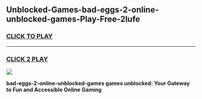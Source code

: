 
## Unblocked-Games-bad-eggs-2-online-unblocked-games-Play-Free-2lufe
<h3>
<a href="https://premium76.site?title=bad-eggs-2-online-unblocked-games&ref=20A">CLICK TO PLAY</a></h3>
<hr>

<h3>
<a href="https://premium76.site?title=bad-eggs-2-online-unblocked-games&ref=20A">CLICK 2 PLAY</a>
  
</h3>

<a href="https://premium76.site?title=bad-eggs-2-online-unblocked-games&ref=20A"><img src="https://clearcache.store/games.png"></a>


**bad-eggs-2-online-unblocked-games games unblocked: Your Gateway to Fun and Accessible Online Gaming**
